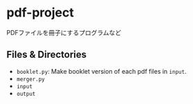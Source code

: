 # pdf-project

PDFファイルを冊子にするプログラムなど

## Files & Directories
- `booklet.py`: Make booklet version of each pdf files in `input`.
- `merger.py`
- `input`
- `output`